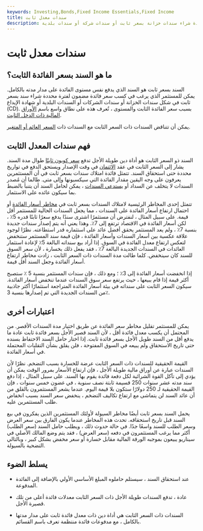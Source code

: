 ```yaml
---
keywords: Investing,Bonds,Fixed Income Essentials,Fixed Income
title: سندات معدل ثابت
description: يمكن للمستثمر الذي يرغب في كسب سعر فائدة مضمون لفترة محددة شراء سندات خزانة بسعر ثابت أو سندات شركة أو سندات بلدية.
---
```


# سندات معدل ثابت
## ما هو السند بسعر الفائدة الثابت؟

السند بسعر ثابت هو السند الذي يدفع نفس مستوى الفائدة على مدار مدته بالكامل. يمكن للمستثمر الذي يرغب في كسب سعر فائدة مضمون لفترة محددة شراء سند بسعر ثابت في شكل سندات الخزانة أو سندات الشركات أو السندات البلدية أو شهادة الإيداع (CD). بسبب سعر الفائدة الثابت والمستوى ، تُعرف هذه على نطاق واسع باسم [الأوراق المالية ذات الدخل الثابت](/fixed-incomesecurity).

يمكن أن تتناقض السندات ذات السعر الثابت مع السندات ذات [السعر العائم أو المتغير](/variableinterestrate).

## فهم سندات المعدل الثابت

السند ذو السعر الثابت هو أداة دين طويلة الأجل تدفع [سعر كوبون ثابتًا](/coupon-rate) طوال مدة السند. يشار إلى السعر الثابت في عقد [الائتمان](/trust_indenture) في وقت الإصدار ويستحق الدفع في تواريخ محددة حتى استحقاق السند. تتمثل فائدة امتلاك سندات بسعر ثابت في أن المستثمرين يعرفون على وجه اليقين مقدار الفائدة التي سيكسبونها وإلى متى. طالما أن مُصدر السندات لا يتخلف عن السداد أو [يستدعي السندات](/callablebond) ، يمكن لحامل السند أن يتنبأ بالضبط بما سيكون عائده على الاستثمار.

تتمثل إحدى المخاطر الرئيسية لامتلاك السندات بسعر ثابت في [مخاطر أسعار الفائدة](/interestraterisk) أو احتمال ارتفاع أسعار الفائدة على السندات ، مما يجعل السندات الحالية للمستثمر أقل قيمة. على سبيل المثال ، لنفترض أن مستثمرًا اشترى سندًا يدفع سعرًا ثابتًا قدره 5٪ ، لكن أسعار الفائدة في الاقتصاد ترتفع إلى 7٪. وهذا يعني أنه يتم إصدار سندات جديدة بنسبة 7٪ ، ولم يعد المستثمر يحقق أفضل عائد على استثماره قدر استطاعته. نظرًا لوجود علاقة عكسية بين أسعار السندات وأسعار الفائدة ، فإن قيمة سند المستثمر ستنخفض لتعكس ارتفاع معدل الفائدة في السوق. إذا أراد بيع سنداته البالغة 5٪ لإعادة استثمار العائدات في السندات الجديدة البالغة 7٪ ، فقد يفعل ذلك بخسارة ، لأن سعر السوق للسند كان سينخفض. كلما طالت مدة السندات ذات السعر الثابت ، زادت مخاطر ارتفاع أسعار الفائدة وجعل السند أقل قيمة.

إذا انخفضت أسعار الفائدة إلى 3٪ ؛ ومع ذلك ، فإن سندات المستثمر بنسبة 5 ٪ ستصبح أكثر قيمة إذا قام ببيعها ، حيث يرتفع سعر سوق السندات عندما تنخفض أسعار الفائدة. سيكون السعر الثابت على سنداته في بيئة أسعار الفائدة المتراجعة استثمارًا أكثر جاذبية من السندات الجديدة التي تم إصدارها بنسبة 3٪.

## اعتبارات أخرى

يمكن للمستثمر تقليل مخاطر سعر الفائدة عن طريق اختيار مدة السندات الأقصر. من المحتمل أن يكسب معدل فائدة أقل ، لأن السند قصير الأجل بسعر فائدة ثابت عادة ما يدفع أقل من السند طويل الأجل بسعر فائدة ثابت. إذا اختار حامل السند الاحتفاظ بسنده حتى تاريخ الاستحقاق ولم يبيعه في السوق المفتوحة ، فلن يقلق بشأن التقلبات المحتملة في أسعار الفائدة.

القيمة الحقيقية للسندات ذات السعر الثابت عرضة للخسارة بسبب التضخم. نظرًا لأن السندات عبارة عن أوراق مالية طويلة الأجل ، فإن ارتفاع الأسعار بمرور الوقت يمكن أن يؤدي إلى تآكل القوة الشرائية لكل دفعة فائدة يقوم بها السند. على سبيل المثال ، إذا دفع سند مدته عشر سنوات 250 قسيمة ثابتة نصف سنوية ، في غضون خمس سنوات ، فإن القيمة الحقيقية لـ 250 دولارًا ستكون بلا قيمة اليوم. عندما يشعر المستثمرون بالقلق من أن عائد السند لن يتماشى مع ارتفاع تكاليف التضخم ، ينخفض سعر السند بسبب انخفاض طلب المستثمرين عليه.

يحمل السند بسعر ثابت أيضًا مخاطر السيولة لأولئك المستثمرين الذين يفكرون في بيع السند قبل تاريخ استحقاقه. تحدث هذه المخاطر عندما يكون الفارق بين سعر العرض وسعر الطلب للسند واسعًا جدًا. في حالة حدوث ذلك ، ويطلب حامل السند (سعر الطلب) أكثر مما يرغب المستثمرون في دفعه (سعر العرض) ، فقد يتم وضع المالك الأصلي في سيناريو يبيعون بموجبه الورقة المالية مقابل خسارة أو سعر مخفض بشكل كبير ، وبالتالي التضحية بالسيولة.

## يسلط الضوء

- عند استحقاق السند ، سيستلم حاملوه المبلغ الأساسي الأولي بالإضافة إلى الفائدة المدفوعة.

- عادة ، تدفع السندات طويلة الأجل ذات السعر الثابت معدلات فائدة أعلى من تلك قصيرة الأجل.

- السندات ذات السعر الثابت هي أداة دين ذات معدل فائدة ثابت على مدار مدتها بالكامل ، مع مدفوعات فائدة منتظمة تعرف باسم القسائم.

